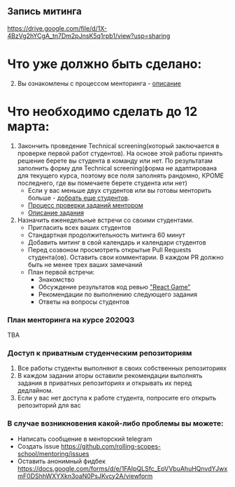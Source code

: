 ## Запись митинга 
https://drive.google.com/file/d/1X-4BzVg2hYCgA_tn7Dm2pJnsK5q1rpb1/view?usp=sharing

# Что уже должно быть сделано:
2. Вы ознакомлены с процессом менторинга - [описание](https://docs.rs.school/#/rs-school-mentor?id=%d0%92-%d1%87%d0%b5%d0%bc-%d0%b7%d0%b0%d0%ba%d0%bb%d1%8e%d1%87%d0%b0%d0%b5%d1%82%d1%81%d1%8f-%d0%bc%d0%b5%d0%bd%d1%82%d0%be%d1%80%d0%b8%d0%bd%d0%b3-%d0%b2-rs-school)

# Что необходимо сделать до 12 марта:
1. Закончить проведение Technical screening(который заключается в проверке первой работ студентов). На основе этой работы принять решение берете вы студента в команду или нет. По результатам заполнить форму для Technical screening(форма не адаптирована для текущего курса, поэтому все поля заполнять рандомно, КРОМЕ последнего, где вы помечаете берете студента или нет)
    - Если у вас меньше двух студентов или вы готовы менторить больше - [добрать еще студентов](https://github.com/rolling-scopes-school/mentoring/blob/master/JS-FE-2020Q3/how-to-get-mentees.md#%D0%B4%D0%BE%D0%B1%D0%BE%D1%80-%D1%81%D1%82%D1%83%D0%B4%D0%B5%D0%BD%D1%82%D0%BE%D0%B2).
    - [Процесс проверки заданий ментором](https://docs.rs.school/#/pull-request-review-process)
    - [Описание задания](https://github.com/rolling-scopes-school/tasks/blob/master/tasks/react/react-game.md)
3. Назначить еженедельные встречи со своими студентами.
    - Пригласить всех ваших студентов
    - Стандартная продолжительность митинга 60 минут
    - Добавить митинг в свой календарь и календари студентов
    - Перед созвоном просмотреть открытые Pull Requests студента(ов). Оставить свои комментарии. В каждом PR должно быть не менее трех ваших замечаний
    - План первой встречи: 
        - Знакомство
        - Обсуждение результатов код ревью ["React Game"](https://github.com/rolling-scopes-school/tasks/blob/master/tasks/react/react-game.md)
        - Рекомендации по выполнению следующего задания
        - Ответы на вопросы студентов 
   
### План менторинга на курсе 2020Q3  
TBA
    
### Доступ к приватным студенческим репозиториям
1. Все работы студенты выполняют в своих собственных репозиториях
2. В каждом задании аторы оставили рекомендации выполнять задания в приватных репозиториях и открывать их перед дедлайном. 
3. Если у вас нет доступа к работе студента, попросите его открыть репозиторий для вас

### В случае возникновения какой-либо проблемы вы можете:
- Написать сообщение в менторский telegram 
- Создать issue https://github.com/rolling-scopes-school/mentoring/issues
- Оставить анонимный фидбек https://docs.google.com/forms/d/e/1FAIpQLSfc_EpVVbuAhuHQnvdYJwxmF0DShhWXYXkn3oaN0PsJKvcy2A/viewform
